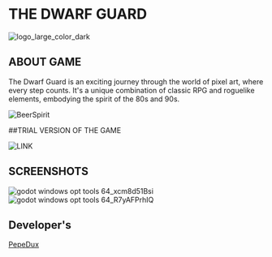 # THE DWARF GUARD

![logo_large_color_dark](https://github.com/PepeDux/CameraShakeGodot/assets/108129196/95af0dd8-c6d7-47ce-934c-eb34fd2e9122)




## ABOUT GAME
The Dwarf Guard is an exciting journey through the world of pixel art, where every step counts. It's a unique combination of classic RPG and roguelike elements, embodying the spirit of the 80s and 90s.

![BeerSpirit](https://github.com/PepeDux/The-Dwarf-Guard-Unity/assets/108129196/f6e55100-c08a-42b8-8edc-7c61600db34f)

##TRIAL VERSION OF THE GAME

![LINK](https://drive.google.com/drive/u/0/folders/12-7w81zRrBm_iRFDfaJJhpLC-H_cm6I_)

## SCREENSHOTS
![godot windows opt tools 64_xcm8d51Bsi](https://github.com/PepeDux/The-Dwarf-Guard-GD/assets/108129196/f1c60073-6754-4c66-a680-678da1bf5f2b)
![godot windows opt tools 64_R7yAFPrhIQ](https://github.com/PepeDux/The-Dwarf-Guard-GD/assets/108129196/7eb82653-1515-4c4d-96a0-f7ab08ad4bb1)

## Developer's

[PepeDux](https://github.com/PepeDux)

